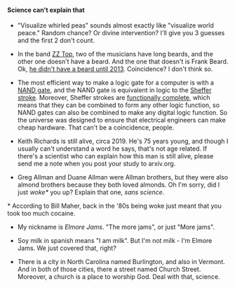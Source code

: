 #### Science can't explain that

- "Visualize whirled peas" sounds almost exactly like "visualize world peace." Random chance? Or divine intervention? I'll give you 3 guesses and the first 2 don't count.

- In the band [ZZ Top](https://en.wikipedia.org/wiki/ZZ_Top), two of the musicians have long beards, and the other one doesn't have a beard. And the one that doesn't is Frank Beard. Ok, [he didn't have a beard until 2013](https://en.wikipedia.org/wiki/Frank_Beard_(musician)#Personal_life). Coincidence? I don't think so.

- The most efficient way to make a logic gate for a computer is with a [NAND gate](https://en.wikipedia.org/wiki/NAND_gate), and the NAND gate is equivalent in logic to the [Sheffer stroke](https://en.wikipedia.org/wiki/Sheffer_stroke). Moreover, Sheffer strokes are [functionally complete](https://en.wikipedia.org/wiki/Functional_completeness), which means that they can be combined to form any other logic function, so NAND gates can also be combined to make any digital logic function. So the universe was designed to ensure that electrical engineers can make cheap hardware. That can't be a coincidence, people.

- Keith Richards is still alive, circa 2019. He's 75 years young, and though I usually can't understand a word he says, that's not age related. If there's a scientist who can explain how this man is still alive, please send me a note when you post your study to arxiv.org. 

- Greg Allman and Duane Allman were Allman brothers, but they were also almond brothers because they both loved almonds. Oh I'm sorry, did I just _woke\*_ you up? Explain that one, _sans science_.

\* According to Bill Maher, back in the '80s being woke just meant that you took too much cocaine.

- My nickname is _Elmore Jams_. "The more jams", or just "More jams". 

- Soy milk in spanish means "I am milk". But I'm not milk - I'm Elmore Jams. We just covered that, right?



- There is a city in North Carolina named Burlington, and also in Vermont. And in both of those cities, there a street named Church Street. Moreover, a church is a place to worship God. Deal with that, science. 

